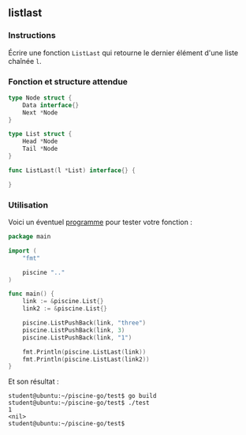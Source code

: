 ## listlast

### Instructions

Écrire une fonction `ListLast` qui retourne le dernier élément d'une liste chaînée `l`.

### Fonction et structure attendue

```go
type Node struct {
	Data interface{}
	Next *Node
}

type List struct {
	Head *Node
	Tail *Node
}

func ListLast(l *List) interface{} {

}
```

### Utilisation

Voici un éventuel [programme](TODO-LINK) pour tester votre fonction :

```go
package main

import (
	"fmt"

	piscine ".."
)

func main() {
	link := &piscine.List{}
	link2 := &piscine.List{}

	piscine.ListPushBack(link, "three")
	piscine.ListPushBack(link, 3)
	piscine.ListPushBack(link, "1")

	fmt.Println(piscine.ListLast(link))
	fmt.Println(piscine.ListLast(link2))
}
```

Et son résultat :

```console
student@ubuntu:~/piscine-go/test$ go build
student@ubuntu:~/piscine-go/test$ ./test
1
<nil>
student@ubuntu:~/piscine-go/test$
```
